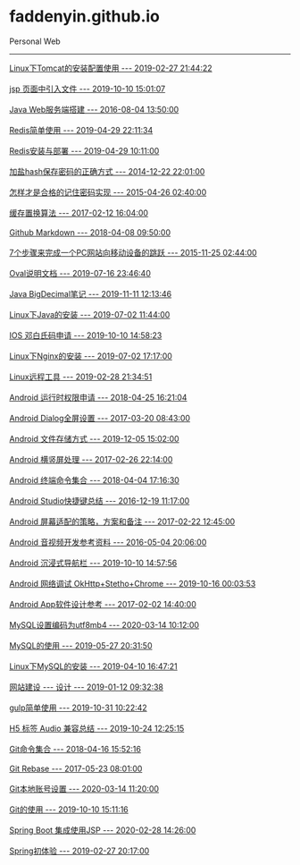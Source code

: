 # faddenyin.github.io
Personal Web

------------

[Linux下Tomcat的安装配置使用 --- 2019-02-27 21:44:22](https://github.com/agxuj/fadden-yin.github.io/tree/master/article/20190227214422/)<br/><br/>[jsp 页面中引入文件 --- 2019-10-10 15:01:07](https://github.com/agxuj/fadden-yin.github.io/tree/master/article/20191010150107/)<br/><br/>[Java Web服务端搭建 --- 2016-08-04 13:50:00](https://github.com/agxuj/fadden-yin.github.io/tree/master/article/20160804135000/)<br/><br/>[Redis简单使用 --- 2019-04-29 22:11:34](https://github.com/agxuj/fadden-yin.github.io/tree/master/article/20190429221134/)<br/><br/>[Redis安装与部署 --- 2019-04-29 10:11:00](https://github.com/agxuj/fadden-yin.github.io/tree/master/article/20190429101100/)<br/><br/>[加盐hash保存密码的正确方式 --- 2014-12-22 22:01:00](https://github.com/agxuj/fadden-yin.github.io/tree/master/article/20141222220100/)<br/><br/>[怎样才是合格的记住密码实现 --- 2015-04-26 02:40:00](https://github.com/agxuj/fadden-yin.github.io/tree/master/article/20150426024000/)<br/><br/>[缓存置换算法 --- 2017-02-12 16:04:00](https://github.com/agxuj/fadden-yin.github.io/tree/master/article/20170212160400/)<br/><br/>[Github Markdown --- 2018-04-08 09:50:00](https://github.com/agxuj/fadden-yin.github.io/tree/master/article/20180408095000/)<br/><br/>[7个步骤来完成一个PC网站向移动设备的跳跃 --- 2015-11-25 02:44:00](https://github.com/agxuj/fadden-yin.github.io/tree/master/article/20151125024400/)<br/><br/>[Oval说明文档 --- 2019-07-16 23:46:40](https://github.com/agxuj/fadden-yin.github.io/tree/master/article/20190716234640/)<br/><br/>[Java BigDecimal笔记 --- 2019-11-11 12:13:46](https://github.com/agxuj/fadden-yin.github.io/tree/master/article/20191111121346/)<br/><br/>[Linux下Java的安装 --- 2019-07-02 11:44:00](https://github.com/agxuj/fadden-yin.github.io/tree/master/article/20190702114400/)<br/><br/>[IOS 邓白氏码申请 --- 2019-10-10 14:58:23](https://github.com/agxuj/fadden-yin.github.io/tree/master/article/20191010145823/)<br/><br/>[Linux下Nginx的安装 --- 2019-07-02 17:17:00](https://github.com/agxuj/fadden-yin.github.io/tree/master/article/20190702171700/)<br/><br/>[Linux远程工具 --- 2019-02-28 21:34:51](https://github.com/agxuj/fadden-yin.github.io/tree/master/article/20190228213451/)<br/><br/>[Android 运行时权限申请 --- 2018-04-25 16:21:04](https://github.com/agxuj/fadden-yin.github.io/tree/master/article/20180425162104/)<br/><br/>[Android Dialog全屏设置 --- 2017-03-20 08:43:00](https://github.com/agxuj/fadden-yin.github.io/tree/master/article/20170320084300/)<br/><br/>[Android 文件存储方式 --- 2019-12-05 15:02:00](https://github.com/agxuj/fadden-yin.github.io/tree/master/article/20191205150200/)<br/><br/>[Android 横竖屏处理 --- 2017-02-26 22:14:00](https://github.com/agxuj/fadden-yin.github.io/tree/master/article/20170226221400/)<br/><br/>[Android 终端命令集合 --- 2018-04-04 17:16:30](https://github.com/agxuj/fadden-yin.github.io/tree/master/article/20180404171630/)<br/><br/>[Android Studio快捷键总结 --- 2016-12-19 11:17:00](https://github.com/agxuj/fadden-yin.github.io/tree/master/article/20161219111700/)<br/><br/>[Android 屏幕适配的策略，方案和备注 --- 2017-02-22 12:45:00](https://github.com/agxuj/fadden-yin.github.io/tree/master/article/20170222124500/)<br/><br/>[Android 音视频开发参考资料 --- 2016-05-04 20:06:00](https://github.com/agxuj/fadden-yin.github.io/tree/master/article/20160504200600/)<br/><br/>[Android 沉浸式导航栏 --- 2019-10-10 14:57:56](https://github.com/agxuj/fadden-yin.github.io/tree/master/article/20191010145756/)<br/><br/>[Android 网络调试 OkHttp+Stetho+Chrome --- 2019-10-16 00:03:53](https://github.com/agxuj/fadden-yin.github.io/tree/master/article/20191016000353/)<br/><br/>[Android App软件设计参考 --- 2017-02-02 14:40:00](https://github.com/agxuj/fadden-yin.github.io/tree/master/article/20170202144000/)<br/><br/>[MySQL设置编码为utf8mb4 --- 2020-03-14 10:12:00](https://github.com/agxuj/fadden-yin.github.io/tree/master/article/20200314101200/)<br/><br/>[MySQL的使用 --- 2019-05-27 20:31:50](https://github.com/agxuj/fadden-yin.github.io/tree/master/article/20190527203150/)<br/><br/>[Linux下MySQL的安装 --- 2019-04-10 16:47:21](https://github.com/agxuj/fadden-yin.github.io/tree/master/article/20190410164721/)<br/><br/>[网站建设 --- 设计 --- 2019-01-12 09:32:38](https://github.com/agxuj/fadden-yin.github.io/tree/master/article/20190112093238/)<br/><br/>[gulp简单使用 --- 2019-10-31 10:22:42](https://github.com/agxuj/fadden-yin.github.io/tree/master/article/20191031102242/)<br/><br/>[H5 标签 Audio 兼容总结 --- 2019-10-24 12:25:15](https://github.com/agxuj/fadden-yin.github.io/tree/master/article/20191024122515/)<br/><br/>[Git命令集合 --- 2018-04-16 15:52:16](https://github.com/agxuj/fadden-yin.github.io/tree/master/article/20180416155216/)<br/><br/>[Git Rebase --- 2017-05-23 08:01:00](https://github.com/agxuj/fadden-yin.github.io/tree/master/article/20170523080100/)<br/><br/>[Git本地账号设置 --- 2020-03-14 11:20:00](https://github.com/agxuj/fadden-yin.github.io/tree/master/article/20200314112000/)<br/><br/>[Git的使用 --- 2019-10-10 15:11:16](https://github.com/agxuj/fadden-yin.github.io/tree/master/article/20191010151116/)<br/><br/>[Spring Boot 集成使用JSP --- 2020-02-28 14:26:00](https://github.com/agxuj/fadden-yin.github.io/tree/master/article/20200228142600/)<br/><br/>[Spring初体验 --- 2019-02-27 20:17:00](https://github.com/agxuj/fadden-yin.github.io/tree/master/article/20190227201700/)<br/><br/>